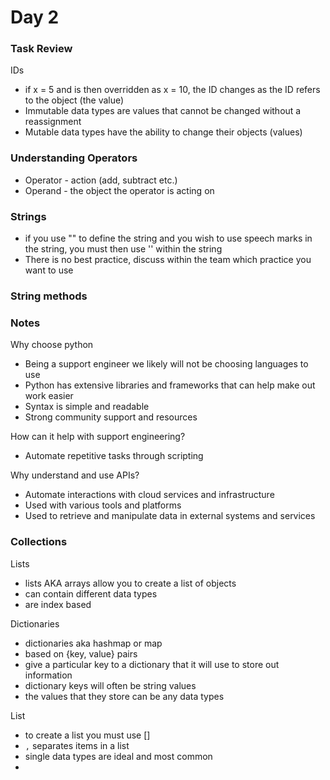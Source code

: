 # Day 2

### Task Review

IDs
- if x = 5 and is then overridden as x = 10, the ID changes as the ID refers to the object (the value)
- Immutable data types are values that cannot be changed without a reassignment
- Mutable data types have the ability to change their objects (values)

### Understanding Operators

- Operator - action (add, subtract etc.)
- Operand - the object the operator is acting on

### Strings

- if you use "" to define the string and you wish to use speech marks in the string, you must then use '' within the string
- There is no best practice, discuss within the team which practice you want to use

### String methods

### Notes

Why choose python
- Being a support engineer we likely will not be choosing languages to use
- Python has extensive libraries and frameworks that can help make out work easier
- Syntax is simple and readable
- Strong community support and resources

How can it help with support engineering?
- Automate repetitive tasks through scripting

Why understand and use APIs?
- Automate interactions with cloud services and infrastructure
- Used with various tools and platforms
- Used to retrieve and manipulate data in external systems and services 

### Collections

Lists
- lists AKA arrays allow you to create a list of objects
- can contain different data types
- are index based

Dictionaries 
- dictionaries aka hashmap or map
- based on {key, value} pairs
- give a particular key to a dictionary that it will use to store out information
- dictionary keys will often be string values
- the values that they store can be any data types

List
- to create a list you must use []
- `,` separates items in a list
- single data types are ideal and most common
- 